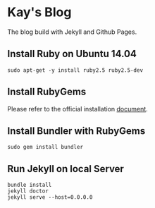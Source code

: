 # Kay's Blog

The blog build with Jekyll and Github Pages.



## Install Ruby on Ubuntu 14.04

```shell
sudo apt-get -y install ruby2.5 ruby2.5-dev
```

## Install RubyGems

Please refer to the official installation [document](https://rubygems.org/pages/download).

## Install Bundler with RubyGems

```shell
sudo gem install bundler
```

## Run Jekyll on local Server

```shell
bundle install
jekyll doctor
jekyll serve --host=0.0.0.0
```

